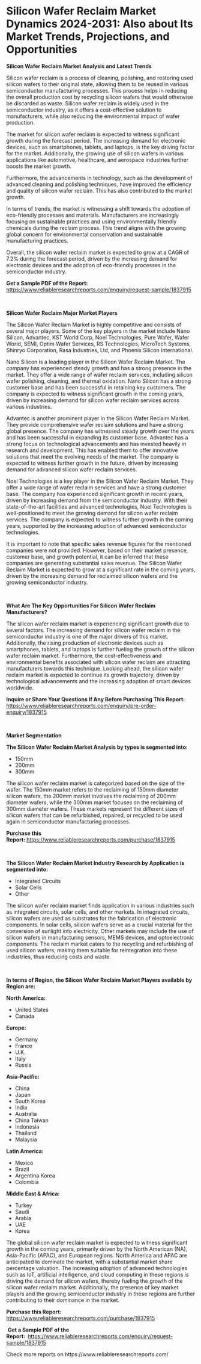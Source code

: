 <p><h1>Silicon Wafer Reclaim Market Dynamics 2024-2031: Also about Its Market Trends, Projections, and Opportunities</h1></p><p><strong>Silicon Wafer Reclaim Market Analysis and Latest Trends</strong></p>
<p><p>Silicon wafer reclaim is a process of cleaning, polishing, and restoring used silicon wafers to their original state, allowing them to be reused in various semiconductor manufacturing processes. This process helps in reducing the overall production cost by recycling silicon wafers that would otherwise be discarded as waste. Silicon wafer reclaim is widely used in the semiconductor industry, as it offers a cost-effective solution to manufacturers, while also reducing the environmental impact of wafer production.</p><p>The market for silicon wafer reclaim is expected to witness significant growth during the forecast period. The increasing demand for electronic devices, such as smartphones, tablets, and laptops, is the key driving factor for the market. Additionally, the growing use of silicon wafers in various applications like automotive, healthcare, and aerospace industries further boosts the market growth.</p><p>Furthermore, the advancements in technology, such as the development of advanced cleaning and polishing techniques, have improved the efficiency and quality of silicon wafer reclaim. This has also contributed to the market growth.</p><p>In terms of trends, the market is witnessing a shift towards the adoption of eco-friendly processes and materials. Manufacturers are increasingly focusing on sustainable practices and using environmentally friendly chemicals during the reclaim process. This trend aligns with the growing global concern for environmental conservation and sustainable manufacturing practices.</p><p>Overall, the silicon wafer reclaim market is expected to grow at a CAGR of 7.2% during the forecast period, driven by the increasing demand for electronic devices and the adoption of eco-friendly processes in the semiconductor industry.</p></p>
<p><strong>Get a Sample PDF of the Report:&nbsp;</strong> <a href="https://www.reliableresearchreports.com/enquiry/request-sample/1837915">https://www.reliableresearchreports.com/enquiry/request-sample/1837915</a></p>
<p>&nbsp;</p>
<p><strong>Silicon Wafer Reclaim Major Market Players</strong></p>
<p><p>The Silicon Wafer Reclaim Market is highly competitive and consists of several major players. Some of the key players in the market include Nano Silicon, Advantec, KST World Corp, Noel Technologies, Pure Wafer, Wafer World, SEMI, Optim Wafer Services, RS Technologies, MicroTech Systems, Shinryo Corporation, Rasa Industries, Ltd, and Phoenix Silicon International. </p><p>Nano Silicon is a leading player in the Silicon Wafer Reclaim Market. The company has experienced steady growth and has a strong presence in the market. They offer a wide range of wafer reclaim services, including silicon wafer polishing, cleaning, and thermal oxidation. Nano Silicon has a strong customer base and has been successful in retaining key customers. The company is expected to witness significant growth in the coming years, driven by increasing demand for silicon wafer reclaim services across various industries.</p><p>Advantec is another prominent player in the Silicon Wafer Reclaim Market. They provide comprehensive wafer reclaim solutions and have a strong global presence. The company has witnessed steady growth over the years and has been successful in expanding its customer base. Advantec has a strong focus on technological advancements and has invested heavily in research and development. This has enabled them to offer innovative solutions that meet the evolving needs of the market. The company is expected to witness further growth in the future, driven by increasing demand for advanced silicon wafer reclaim services.</p><p>Noel Technologies is a key player in the Silicon Wafer Reclaim Market. They offer a wide range of wafer reclaim services and have a strong customer base. The company has experienced significant growth in recent years, driven by increasing demand from the semiconductor industry. With their state-of-the-art facilities and advanced technologies, Noel Technologies is well-positioned to meet the growing demand for silicon wafer reclaim services. The company is expected to witness further growth in the coming years, supported by the increasing adoption of advanced semiconductor technologies.</p><p>It is important to note that specific sales revenue figures for the mentioned companies were not provided. However, based on their market presence, customer base, and growth potential, it can be inferred that these companies are generating substantial sales revenue. The Silicon Wafer Reclaim Market is expected to grow at a significant rate in the coming years, driven by the increasing demand for reclaimed silicon wafers and the growing semiconductor industry.</p></p>
<p>&nbsp;</p>
<p><strong>What Are The Key Opportunities For Silicon Wafer Reclaim Manufacturers?</strong></p>
<p><p>The silicon wafer reclaim market is experiencing significant growth due to several factors. The increasing demand for silicon wafer reclaim in the semiconductor industry is one of the major drivers of this market. Additionally, the rising production of electronic devices such as smartphones, tablets, and laptops is further fueling the growth of the silicon wafer reclaim market. Furthermore, the cost-effectiveness and environmental benefits associated with silicon wafer reclaim are attracting manufacturers towards this technique. Looking ahead, the silicon wafer reclaim market is expected to continue its growth trajectory, driven by technological advancements and the increasing adoption of smart devices worldwide.</p></p>
<p><strong>Inquire or Share Your Questions If Any Before Purchasing This Report:</strong> <a href="https://www.reliableresearchreports.com/enquiry/pre-order-enquiry/1837915">https://www.reliableresearchreports.com/enquiry/pre-order-enquiry/1837915</a></p>
<p>&nbsp;</p>
<p><strong>Market Segmentation</strong></p>
<p><strong>The Silicon Wafer Reclaim Market Analysis by types is segmented into:</strong></p>
<p><ul><li>150mm</li><li>200mm</li><li>300mm</li></ul></p>
<p><p>The silicon wafer reclaim market is categorized based on the size of the wafer. The 150mm market refers to the reclaiming of 150mm diameter silicon wafers, the 200mm market involves the reclaiming of 200mm diameter wafers, while the 300mm market focuses on the reclaiming of 300mm diameter wafers. These markets represent the different sizes of silicon wafers that can be refurbished, repaired, or recycled to be used again in semiconductor manufacturing processes.</p></p>
<p><strong>Purchase this Report:&nbsp;</strong><a href="https://www.reliableresearchreports.com/purchase/1837915">https://www.reliableresearchreports.com/purchase/1837915</a></p>
<p>&nbsp;</p>
<p><strong>The Silicon Wafer Reclaim Market Industry Research by Application is segmented into:</strong></p>
<p><ul><li>Integrated Circuits</li><li>Solar Cells</li><li>Other</li></ul></p>
<p><p>The silicon wafer reclaim market finds application in various industries such as integrated circuits, solar cells, and other markets. In integrated circuits, silicon wafers are used as substrates for the fabrication of electronic components. In solar cells, silicon wafers serve as a crucial material for the conversion of sunlight into electricity. Other markets may include the use of silicon wafers in manufacturing sensors, MEMS devices, and optoelectronic components. The reclaim market caters to the recycling and refurbishing of used silicon wafers, making them suitable for reintegration into these industries, thus reducing costs and waste.</p></p>
<p>&nbsp;</p>
<p><strong>In terms of Region, the Silicon Wafer Reclaim Market Players available by Region are:</strong></p>
<p>
    <p> <strong> North America: </strong>
        <ul>
            <li>United States</li>
            <li>Canada</li>
        </ul>
        </p> 
    <p> <strong> Europe: </strong>
        <ul>
            <li>Germany</li>
            <li>France</li>
            <li>U.K.</li>
            <li>Italy</li>
            <li>Russia</li>
        </ul>
        </p> 
    <p> <strong> Asia-Pacific: </strong>
        <ul>
            <li>China</li>
            <li>Japan</li>
            <li>South Korea</li>
            <li>India</li>
            <li>Australia</li>
            <li>China Taiwan</li>
            <li>Indonesia</li>
            <li>Thailand</li>
            <li>Malaysia</li>
        </ul>
        </p> 
    <p> <strong> Latin America: </strong>
        <ul>
            <li>Mexico</li>
            <li>Brazil</li>
            <li>Argentina Korea</li>
            <li>Colombia</li>
        </ul>
        </p> 
    <p> <strong> Middle East & Africa: </strong>
        <ul>
            <li>Turkey</li>
            <li>Saudi</li>
            <li>Arabia</li>
            <li>UAE</li>
            <li>Korea</li>
        </ul>
    </p>
    </p>
<p><p>The global silicon wafer reclaim market is expected to witness significant growth in the coming years, primarily driven by the North American (NA), Asia-Pacific (APAC), and European regions. North America and APAC are anticipated to dominate the market, with a substantial market share percentage valuation. The increasing adoption of advanced technologies such as IoT, artificial intelligence, and cloud computing in these regions is driving the demand for silicon wafers, thereby fueling the growth of the silicon wafer reclaim market. Additionally, the presence of key market players and the growing semiconductor industry in these regions are further contributing to their dominance in the market.</p></p>
<p><strong>Purchase this Report: </strong><a href="https://www.reliableresearchreports.com/purchase/1837915">https://www.reliableresearchreports.com/purchase/1837915</a></p>
<p>&nbsp;<strong>Get a Sample PDF of the Report:&nbsp;&nbsp;</strong><a href="https://www.reliableresearchreports.com/enquiry/request-sample/1837915">https://www.reliableresearchreports.com/enquiry/request-sample/1837915</a></p>
<p><strong></strong></p>
<p>Check more reports on https://www.reliableresearchreports.com/</p>
